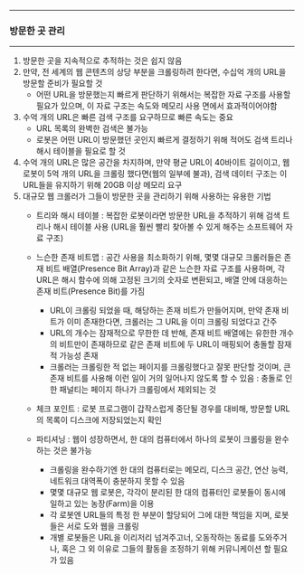 ------
### 방문한 곳 관리
-----
1. 방문한 곳을 지속적으로 추적하는 것은 쉽지 않음
2. 만약, 전 세계의 웹 콘텐츠의 상당 부분을 크롤링하려 한다면, 수십억 개의 URL을 방문할 준비가 필요할 것
   - 어떤 URL을 방문했는지 빠르게 판단하기 위해서는 복잡한 자료 구조를 사용할 필요가 있으며, 이 자료 구조는 속도와 메모리 사용 면에서 효과적이어야함
3. 수억 개의 URL은 빠른 검색 구조를 요구하므로 빠른 속도는 중요
   - URL 목록의 완벽한 검색은 불가능
   - 로봇은 어떤 URL이 방문했던 곳인지 빠르게 결정하기 위해 적어도 검색 트리나 해시 테이블을 필요로 할 것
4. 수억 개의 URL은 많은 공간을 차지하며, 만약 평균 URL이 40바이트 길이이고, 웹 로봇이 5억 개의 URL을 크롤링 했다면(웹의 일부에 불과), 검색 데이터 구조는 이 URL들을 유지하기 위해 20GB 이상 메모리 요구
5. 대규모 웹 크롤러가 그들이 방문한 곳을 관리하기 위해 사용하는 유용한 기법
   - 트리와 해시 테이블 : 복잡한 로봇이라면 방문한 URL을 추적하기 위해 검색 트리나 해시 테이블 사용 (URL을 훨씬 빨리 찾아볼 수 있게 해주는 소프트웨어 자료 구조)
   - 느슨한 존재 비트맵 : 공간 사용을 최소화하기 위해, 몇몇 대규모 크롤러들은 존재 비트 배열(Presence Bit Array)과 같은 느슨한 자료 구조를 사용하며, 각 URL은 해시 함수에 의해 고정된 크기의 숫자로 변환되고, 배열 안에 대응하는 존재 비트(Presence Bit)를 가짐
     + URL이 크롤링 되었을 때, 해당하는 존재 비트가 만들어지며, 만약 존재 비트가 이미 존재한다면, 크롤러는 그 URL을 이미 크롤링 되었다고 간주
     + URL의 개수는 잠재적으로 무한한 데 반해, 존재 비트 배열에는 유한한 개수의 비트만이 존재하므로 같은 존재 비트에 두 URL이 매핑되어 충돌할 잠재적 가능성 존재
     + 크롤러는 크롤링한 적 없는 페이지를 크롤링했다고 잘못 판단할 것이며, 큰 존재 비트를 사용해 이런 일이 거의 일어나지 않도록 할 수 있음 : 충돌로 인한 패널티는 페이지 하나가 크롤링에서 제외되는 것

   - 체크 포인트 : 로봇 프로그램이 갑작스럽게 중단될 경우를 대비해, 방문할 URL의 목록이 디스크에 저장되었는지 확인
   - 파티셔닝 : 웹이 성장하면서, 한 대의 컴퓨터에서 하나의 로봇이 크롤링을 완수하는 것은 불가능
     + 크롤링을 완수하기엔 한 대의 컴퓨터로는 메모리, 디스크 공간, 연산 능력, 네트워크 대역폭이 충분하지 못할 수 있음
     + 몇몇 대규모 웹 로봇은, 각각이 분리된 한 대의 컴퓨터인 로봇들이 동시에 일하고 있는 농장(Farm)을 이용
     + 각 로봇엔 URL들의 특정 한 부분이 할당되어 그에 대한 책임을 지며, 로봇들은 서로 도와 웹을 크롤링
     + 개별 로봇들은 URL을 이리저리 넘겨주고너, 오동작하는 동료를 도와주거나, 혹은 그 외 이유로 그들의 활동을 조정하기 위해 커뮤니케이션 할 필요가 있음
